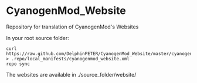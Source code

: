 CyanogenMod_Website
===================

Repository for translation of CyanogenMod's Websites

In your root source folder:

    curl https://raw.github.com/DelphinPETER/CyanogenMod_Website/master/cyanogenmod_website.xml > .repo/local_manifests/cyanogenmod_website.xml
    repo sync

The websites are available in ./source_folder/website/
